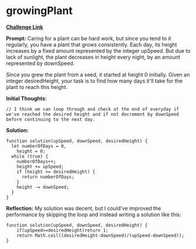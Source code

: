 # growingPlant

[**Challenge Link**](https://app.codesignal.com/arcade/intro/level-9/xHvruDnQCx7mYom3T)

**Prompt:** Caring for a plant can be hard work, but since you tend to it regularly, you have a plant that grows consistently. Each day, its height increases by a fixed amount represented by the integer upSpeed. But due to lack of sunlight, the plant decreases in height every night, by an amount represented by downSpeed.

Since you grew the plant from a seed, it started at height 0 initially. Given an integer desiredHeight, your task is to find how many days it'll take for the plant to reach this height.

**Initial Thoughts:**

```
// I think we can loop through and check at the end of everyday if we've reached the desired height and if not decrement by downSpeed before continuing to the next day.
```

**Solution:**

```
function solution(upSpeed, downSpeed, desiredHeight) {
  let numberOfDays = 0,
    height = 0;
  while (true) {
    numberOfDays++;
    height += upSpeed;
    if (height >= desiredHeight) {
      return numberOfDays;
    }
    height -= downSpeed;
  }
}
```

**Reflection:** My solution was decent, but I could've improved the performance by skipping the loop and instead writing a solution like this:

```
function solution(upSpeed, downSpeed, desiredHeight) {
    if(upSpeed>=desiredHeight)return 1;
    return Math.ceil((desiredHeight-downSpeed)/(upSpeed-downSpeed));
}
```
